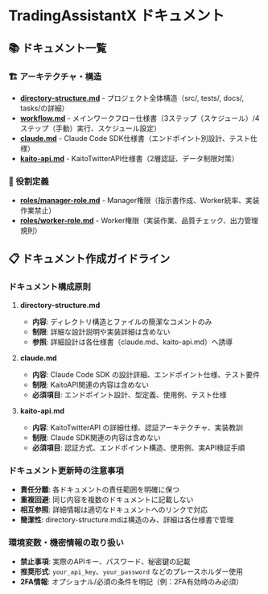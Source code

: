 # TradingAssistantX ドキュメント

## 📚 ドキュメント一覧

### 🏗️ アーキテクチャ・構造

- **[directory-structure.md](./directory-structure.md)** - プロジェクト全体構造（src/, tests/, docs/, tasks/の詳細）
- **[workflow.md](./workflow.md)** - メインワークフロー仕様書（3ステップ（スケジュール）/4ステップ（手動）実行、スケジュール設定）
- **[claude.md](./claude.md)** - Claude Code SDK仕様書（エンドポイント別設計、テスト仕様）
- **[kaito-api.md](./kaito-api.md)** - KaitoTwitterAPI仕様書（2層認証、データ制限対策）

### 👥 役割定義

- **[roles/manager-role.md](./roles/manager-role.md)** - Manager権限（指示書作成、Worker統率、実装作業禁止）
- **[roles/worker-role.md](./roles/worker-role.md)** - Worker権限（実装作業、品質チェック、出力管理規則）

## 📋 ドキュメント作成ガイドライン

### ドキュメント構成原則

1. **directory-structure.md**
   - **内容**: ディレクトリ構造とファイルの簡潔なコメントのみ
   - **制限**: 詳細な設計説明や実装詳細は含めない
   - **参照**: 詳細設計は各仕様書（claude.md、kaito-api.md）へ誘導

2. **claude.md**
   - **内容**: Claude Code SDK の設計詳細、エンドポイント仕様、テスト要件
   - **制限**: KaitoAPI関連の内容は含めない
   - **必須項目**: エンドポイント設計、型定義、使用例、テスト仕様

3. **kaito-api.md**
   - **内容**: KaitoTwitterAPI の詳細仕様、認証アーキテクチャ、実装教訓
   - **制限**: Claude SDK関連の内容は含めない
   - **必須項目**: 認証方式、エンドポイント構造、使用例、実API検証手順

### ドキュメント更新時の注意事項

- **責任分離**: 各ドキュメントの責任範囲を明確に保つ
- **重複回避**: 同じ内容を複数のドキュメントに記載しない
- **相互参照**: 詳細情報は適切なドキュメントへのリンクで対応
- **簡潔性**: directory-structure.mdは構造のみ、詳細は各仕様書で管理

### 環境変数・機密情報の取り扱い

- **禁止事項**: 実際のAPIキー、パスワード、秘密鍵の記載
- **推奨形式**: `your_api_key`、`your_password` などのプレースホルダー使用
- **2FA情報**: オプショナル/必須の条件を明記（例：2FA有効時のみ必須）
